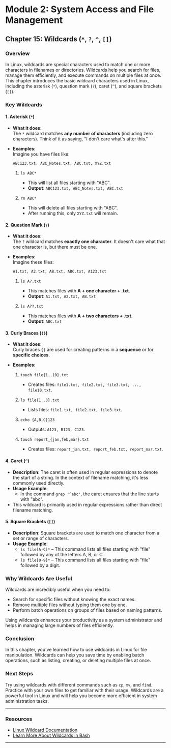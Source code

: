 # **Module 2: System Access and File Management**  
## **Chapter 15: Wildcards (`*`, `?`, `^`, `[]`)**

### **Overview**
In Linux, wildcards are special characters used to match one or more characters in filenames or directories. Wildcards help you search for files, manage them efficiently, and execute commands on multiple files at once. This chapter introduces the basic wildcard characters used in Linux, including the asterisk (`*`), question mark (`?`), caret (`^`), and square brackets (`[]`).

### **Key Wildcards**

#### **1. Asterisk (`*`)**
- **What it does**:  
  The `*` wildcard matches **any number of characters** (including zero characters). Think of it as saying, "I don't care what's after this."

- **Examples**:  
  Imagine you have files like:
  ```
  ABC123.txt, ABC_Notes.txt, ABC.txt, XYZ.txt
  ```
  1. `ls ABC*`  
     - This will list all files starting with "ABC".  
     - **Output**: `ABC123.txt, ABC_Notes.txt, ABC.txt`

  2. `rm ABC*`  
     - This will delete all files starting with "ABC".  
     - After running this, only `XYZ.txt` will remain.

#### **2. Question Mark (`?`)**
- **What it does**:  
  The `?` wildcard matches **exactly one character**. It doesn't care what that one character is, but there must be one.

- **Examples**:  
  Imagine these files:
  ```
  A1.txt, A2.txt, AB.txt, ABC.txt, A123.txt
  ```
  1. `ls A?.txt`  
     - This matches files with **A + one character + .txt**.  
     - **Output**: `A1.txt, A2.txt, AB.txt`

  2. `ls A??.txt`  
     - This matches files with **A + two characters + .txt**.  
     - **Output**: `ABC.txt`

#### **3. Curly Braces (`{}`)**
- **What it does**:  
  Curly braces `{}` are used for creating patterns in a **sequence** or for **specific choices**.

- **Examples**:
  1. `touch file{1..10}.txt`  
     - Creates files: `file1.txt, file2.txt, file3.txt, ..., file10.txt`.

  2. `ls file{1..3}.txt`  
     - Lists files: `file1.txt, file2.txt, file3.txt`.

  3. `echo {A,B,C}123`  
     - Outputs: `A123, B123, C123`.

  4. `touch report_{jan,feb,mar}.txt`  
     - Creates files: `report_jan.txt, report_feb.txt, report_mar.txt`.

#### 4. **Caret (`^`)**
   - **Description**: The caret is often used in regular expressions to denote the start of a string. In the context of filename matching, it's less commonly used directly.
   - **Usage Example**:  
     - In the command `grep '^abc'`, the caret ensures that the line starts with "abc".
   - This wildcard is primarily used in regular expressions rather than direct filename matching.

#### 5. **Square Brackets (`[]`)**
   - **Description**: Square brackets are used to match one character from a set or range of characters.
   - **Usage Example**:  
     - `ls file[A-C]*` – This command lists all files starting with "file" followed by any of the letters A, B, or C.
     - `ls file[0-9]*` – This command lists all files starting with "file" followed by a digit.

### **Why Wildcards Are Useful**
Wildcards are incredibly useful when you need to:
- Search for specific files without knowing the exact names.
- Remove multiple files without typing them one by one.
- Perform batch operations on groups of files based on naming patterns.

Using wildcards enhances your productivity as a system administrator and helps in managing large numbers of files efficiently.

### **Conclusion**
In this chapter, you've learned how to use wildcards in Linux for file manipulation. Wildcards can help you save time by enabling batch operations, such as listing, creating, or deleting multiple files at once.

### **Next Steps**
Try using wildcards with different commands such as `cp`, `mv`, and `find`. Practice with your own files to get familiar with their usage. Wildcards are a powerful tool in Linux and will help you become more efficient in system administration tasks.

---

### **Resources**
- [Linux Wildcard Documentation](https://linux.die.net/man/7/glob)  
- [Learn More About Wildcards in Bash](https://tldp.org/LDP/abs/html/globbingref.html)

---
